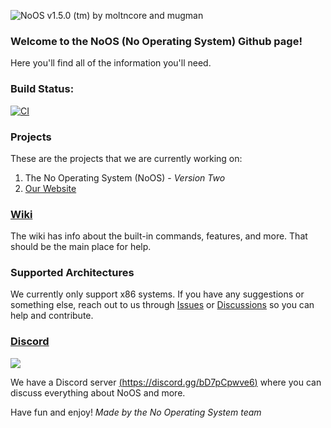 ![NoOS v1.5.0 (tm) by moltncore and mugman](https://raw.githubusercontent.com/NoOperatingSys/Assets/master/Pictures/logo.png)
### Welcome to the NoOS (No Operating System) Github page!
Here you'll find all of the information you'll need.

### Build Status:
[![CI](https://github.com/NoOperatingSys/NoOperatingSystem/actions/workflows/main.yml/badge.svg)](https://github.com/NoOperatingSys/NoOperatingSystem/actions/workflows/main.yml)


### Projects
These are the projects that we are currently working on:
1. The No Operating System (NoOS) - *Version Two*
2. [Our Website](https://nooperatingsys.github.io/)

### [Wiki](https://github.com/NoOperatingSys/NoOperatingSystem/wiki)
The wiki has info about the built-in commands, features, and more. That should be the main place for help.

### Supported Architectures
We currently only support x86 systems. If you have any suggestions or something else, reach out to us through [Issues](https://github.com/NOperatingSystem/NOperatingSystem/issues) or [Discussions](https://github.com/NOperatingSystem/NOperatingSystem/discussions) so you can help and contribute.

### [Discord](https://discord.gg/bD7pCpwve6)
<img src="https://discord.com/api/v9/guilds/829798084207706152/widget.png"/>

We have a Discord server [(https://discord.gg/bD7pCpwve6)](https://discord.gg/bD7pCpwve6) where you can discuss everything about NoOS and more.

Have fun and enjoy!
*Made by the No Operating System team*
